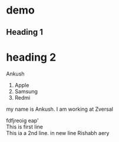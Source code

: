 # demo
## Heading 1
# heading 2
Ankush
1. Apple 
2. Samsung 
3. Redmi 





my name is Ankush. I am working at Zversal 

fdfjreoig eap'  
This is first line  
This ia a 2nd line. in new line 
Rishabh aery
